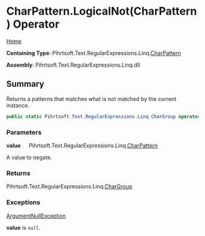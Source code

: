 # CharPattern\.LogicalNot\(CharPattern\) Operator

[Home](../../../../../../README.md)

**Containing Type**: Pihrtsoft\.Text\.RegularExpressions\.Linq\.[CharPattern](../README.md)

**Assembly**: Pihrtsoft\.Text\.RegularExpressions\.Linq\.dll

## Summary

Returns a patterns that matches what is not matched by the current instance\.

```csharp
public static Pihrtsoft.Text.RegularExpressions.Linq.CharGroup operator !(Pihrtsoft.Text.RegularExpressions.Linq.CharPattern value)
```

### Parameters

**value** &emsp; Pihrtsoft\.Text\.RegularExpressions\.Linq\.[CharPattern](../README.md)

A value to negate\.

### Returns

Pihrtsoft\.Text\.RegularExpressions\.Linq\.[CharGroup](../../CharGroup/README.md)

### Exceptions

[ArgumentNullException](https://docs.microsoft.com/en-us/dotnet/api/system.argumentnullexception)

**value** is `null`\.

